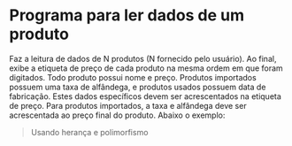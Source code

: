 # Programa para ler dados de um produto
Faz a leitura de dados de N
produtos (N fornecido pelo usuário). Ao final,
exibe a etiqueta de preço de cada produto na
mesma ordem em que foram digitados.
Todo produto possui nome e preço. Produtos
importados possuem uma taxa de alfândega, e
produtos usados possuem data de fabricação.
Estes dados específicos devem ser
acrescentados na etiqueta de preço. Para produtos
importados, a taxa e alfândega deve ser
acrescentada ao preço final do produto. Abaixo o exemplo:



>Usando herança e polimorfismo 





